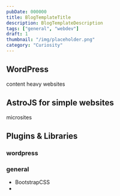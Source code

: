 ```yaml
---
pubDate: 000000
title: BlogTemplateTitle
description: BlogTemplateDescription
tags: ["general", "webdev"]
draft: 1
thumbnail: "/img/placeholder.png" 
category: "Curiosity"
---
```

## WordPress
content heavy websites

## AstroJS for simple websites
microsites


## Plugins & Libraries
### wordpress

### general
- BootstrapCSS
- 
